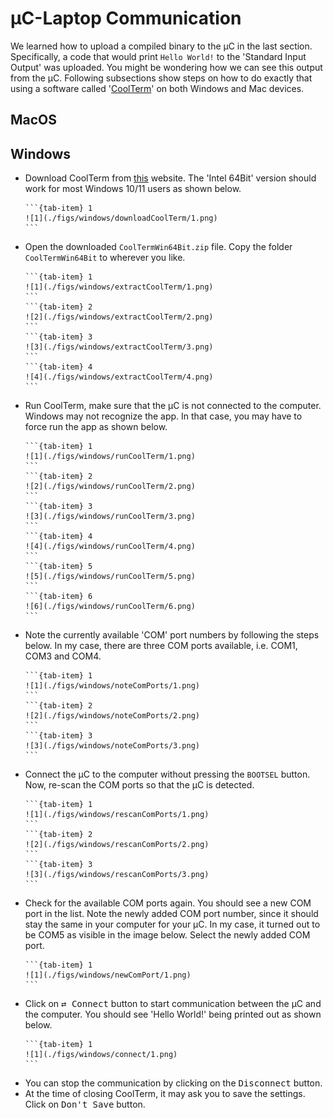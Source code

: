 # &mu;C-Laptop Communication
We learned how to upload a compiled binary to the &mu;C in the last section. Specifically, a code that would print `Hello World!` to the 'Standard Input Output' was uploaded. You might be wondering how we can see this output from the &mu;C. Following subsections show steps on how to do exactly that using a software called '[CoolTerm](https://freeware.the-meiers.org/)' on both Windows and Mac devices.

## MacOS

## Windows
- Download CoolTerm from [this](https://freeware.the-meiers.org/) website. The 'Intel 64Bit' version should work for most Windows 10/11 users as shown below.
    ````{tab-set}
    ```{tab-item} 1
    ![1](./figs/windows/downloadCoolTerm/1.png)
    ```
    ````
- Open the downloaded `CoolTermWin64Bit.zip` file. Copy the folder `CoolTermWin64Bit` to wherever you like.
    ````{tab-set}
    ```{tab-item} 1
    ![1](./figs/windows/extractCoolTerm/1.png)
    ```
    ```{tab-item} 2
    ![2](./figs/windows/extractCoolTerm/2.png)
    ```
    ```{tab-item} 3
    ![3](./figs/windows/extractCoolTerm/3.png)
    ```
    ```{tab-item} 4
    ![4](./figs/windows/extractCoolTerm/4.png)
    ```
    ````
- Run CoolTerm, make sure that the &mu;C is not connected to the computer. Windows may not recognize the app. In that case, you may have to force run the app as shown below.
    ````{tab-set}
    ```{tab-item} 1
    ![1](./figs/windows/runCoolTerm/1.png)
    ```
    ```{tab-item} 2
    ![2](./figs/windows/runCoolTerm/2.png)
    ```
    ```{tab-item} 3
    ![3](./figs/windows/runCoolTerm/3.png)
    ```
    ```{tab-item} 4
    ![4](./figs/windows/runCoolTerm/4.png)
    ```
    ```{tab-item} 5
    ![5](./figs/windows/runCoolTerm/5.png)
    ```
    ```{tab-item} 6
    ![6](./figs/windows/runCoolTerm/6.png)
    ```
    ````
- Note the currently available 'COM' port numbers by following the steps below. In my case, there are three COM ports available, i.e. COM1, COM3 and COM4.
    ````{tab-set}
    ```{tab-item} 1
    ![1](./figs/windows/noteComPorts/1.png)
    ```
    ```{tab-item} 2
    ![2](./figs/windows/noteComPorts/2.png)
    ```
    ```{tab-item} 3
    ![3](./figs/windows/noteComPorts/3.png)
    ```
    ````
- Connect the &mu;C to the computer without pressing the `BOOTSEL` button. Now, re-scan the COM ports so that the &mu;C is detected.
    ````{tab-set}
    ```{tab-item} 1
    ![1](./figs/windows/rescanComPorts/1.png)
    ```
    ```{tab-item} 2
    ![2](./figs/windows/rescanComPorts/2.png)
    ```
    ```{tab-item} 3
    ![3](./figs/windows/rescanComPorts/3.png)
    ```
    ````
- Check for the available COM ports again. You should see a new COM port in the list. Note the newly added COM port number, since it should stay the same in your computer for your &mu;C. In my case, it turned out to be COM5 as visible in the image below. Select the newly added COM port.
    ````{tab-set}
    ```{tab-item} 1
    ![1](./figs/windows/newComPort/1.png)
    ```
    ````
- Click on <kbd>&rlarr; Connect</kbd> button to start communication between the &mu;C and the computer. You should see 'Hello World!' being printed out as shown below.
    ````{tab-set}
    ```{tab-item} 1
    ![1](./figs/windows/connect/1.png)
    ```
    ````
- You can stop the communication by clicking on the <kbd>Disconnect</kbd> button.
- At the time of closing CoolTerm, it may ask you to save the settings. Click on <kbd>Don't Save</kbd> button.